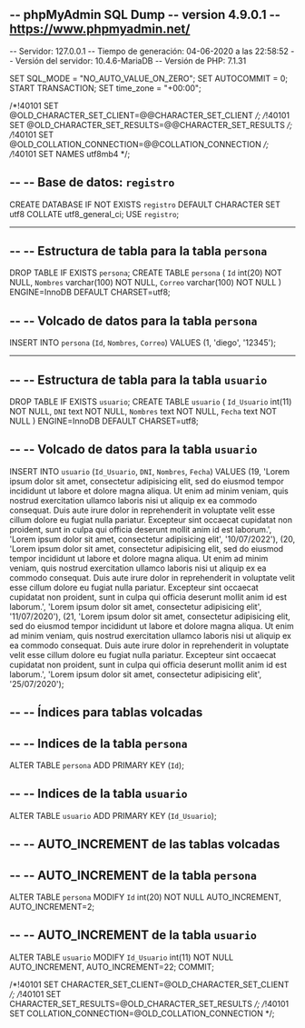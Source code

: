 -- phpMyAdmin SQL Dump
-- version 4.9.0.1
-- https://www.phpmyadmin.net/
--
-- Servidor: 127.0.0.1
-- Tiempo de generación: 04-06-2020 a las 22:58:52
-- Versión del servidor: 10.4.6-MariaDB
-- Versión de PHP: 7.1.31

SET SQL_MODE = "NO_AUTO_VALUE_ON_ZERO";
SET AUTOCOMMIT = 0;
START TRANSACTION;
SET time_zone = "+00:00";


/*!40101 SET @OLD_CHARACTER_SET_CLIENT=@@CHARACTER_SET_CLIENT */;
/*!40101 SET @OLD_CHARACTER_SET_RESULTS=@@CHARACTER_SET_RESULTS */;
/*!40101 SET @OLD_COLLATION_CONNECTION=@@COLLATION_CONNECTION */;
/*!40101 SET NAMES utf8mb4 */;

--
-- Base de datos: `registro`
--
CREATE DATABASE IF NOT EXISTS `registro` DEFAULT CHARACTER SET utf8 COLLATE utf8_general_ci;
USE `registro`;

-- --------------------------------------------------------

--
-- Estructura de tabla para la tabla `persona`
--

DROP TABLE IF EXISTS `persona`;
CREATE TABLE `persona` (
  `Id` int(20) NOT NULL,
  `Nombres` varchar(100) NOT NULL,
  `Correo` varchar(100) NOT NULL
) ENGINE=InnoDB DEFAULT CHARSET=utf8;

--
-- Volcado de datos para la tabla `persona`
--

INSERT INTO `persona` (`Id`, `Nombres`, `Correo`) VALUES
(1, 'diego', '12345');

-- --------------------------------------------------------

--
-- Estructura de tabla para la tabla `usuario`
--

DROP TABLE IF EXISTS `usuario`;
CREATE TABLE `usuario` (
  `Id_Usuario` int(11) NOT NULL,
  `DNI` text NOT NULL,
  `Nombres` text NOT NULL,
  `Fecha` text NOT NULL
) ENGINE=InnoDB DEFAULT CHARSET=utf8;

--
-- Volcado de datos para la tabla `usuario`
--

INSERT INTO `usuario` (`Id_Usuario`, `DNI`, `Nombres`, `Fecha`) VALUES
(19, 'Lorem ipsum dolor sit amet, consectetur adipisicing elit, sed do eiusmod             tempor incididunt ut labore et dolore magna aliqua. Ut enim ad minim veniam,             quis nostrud exercitation ullamco laboris nisi ut aliquip ex ea commodo             consequat. Duis aute irure dolor in reprehenderit in voluptate velit esse             cillum dolore eu fugiat nulla pariatur. Excepteur sint occaecat cupidatat non             proident, sunt in culpa qui officia deserunt mollit anim id est laborum.', 'Lorem ipsum dolor sit amet, consectetur adipisicing elit', '10/07/2022'),
(20, 'Lorem ipsum dolor sit amet, consectetur adipisicing elit, sed do eiusmod tempor incididunt ut labore et dolore magna aliqua. Ut enim ad minim veniam, quis nostrud exercitation ullamco laboris nisi ut aliquip ex ea commodo consequat. Duis aute irure dolor in reprehenderit in voluptate velit esse cillum dolore eu fugiat nulla pariatur. Excepteur sint occaecat cupidatat non proident, sunt in culpa qui officia deserunt mollit anim id est laborum.', 'Lorem ipsum dolor sit amet, consectetur adipisicing elit', '11/07/2020'),
(21, 'Lorem ipsum dolor sit amet, consectetur adipisicing elit, sed do eiusmod tempor incididunt ut labore et dolore magna aliqua. Ut enim ad minim veniam, quis nostrud exercitation ullamco laboris nisi ut aliquip ex ea commodo consequat. Duis aute irure dolor in reprehenderit in voluptate velit esse cillum dolore eu fugiat nulla pariatur. Excepteur sint occaecat cupidatat non proident, sunt in culpa qui officia deserunt mollit anim id est laborum.', 'Lorem ipsum dolor sit amet, consectetur adipisicing elit', '25/07/2020');

--
-- Índices para tablas volcadas
--

--
-- Indices de la tabla `persona`
--
ALTER TABLE `persona`
  ADD PRIMARY KEY (`Id`);

--
-- Indices de la tabla `usuario`
--
ALTER TABLE `usuario`
  ADD PRIMARY KEY (`Id_Usuario`);

--
-- AUTO_INCREMENT de las tablas volcadas
--

--
-- AUTO_INCREMENT de la tabla `persona`
--
ALTER TABLE `persona`
  MODIFY `Id` int(20) NOT NULL AUTO_INCREMENT, AUTO_INCREMENT=2;

--
-- AUTO_INCREMENT de la tabla `usuario`
--
ALTER TABLE `usuario`
  MODIFY `Id_Usuario` int(11) NOT NULL AUTO_INCREMENT, AUTO_INCREMENT=22;
COMMIT;

/*!40101 SET CHARACTER_SET_CLIENT=@OLD_CHARACTER_SET_CLIENT */;
/*!40101 SET CHARACTER_SET_RESULTS=@OLD_CHARACTER_SET_RESULTS */;
/*!40101 SET COLLATION_CONNECTION=@OLD_COLLATION_CONNECTION */;
